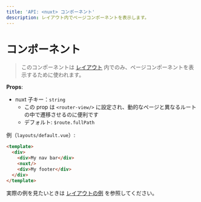 ```yaml
---
title: 'API: <nuxt> コンポーネント'
description: レイアウト内でページコンポーネントを表示します。
---
```


# <nuxt> コンポーネント

> このコンポーネントは [レイアウト](/guide/views#%E3%83%AC%E3%82%A4%E3%82%A2%E3%82%A6%E3%83%88) 内でのみ、ページコンポーネントを表示するために使われます。

**Props**:
- nuxt 子キー：`string`
  - この prop は `<router-view/>` に設定され、動的なページと異なるルートの中で遷移させるのに便利です
  - デフォルト: `$route.fullPath`

例（`layouts/default.vue`）:

```html
<template>
  <div>
    <div>My nav bar</div>
    <nuxt/>
    <div>My footer</div>
  </div>
</template>
```

実際の例を見たいときは [レイアウトの例](/examples/layouts) を参照してください。
